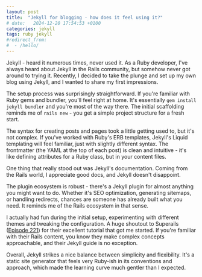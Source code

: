 ```yaml
---
layout: post
title:  "Jekyll for blogging - how does it feel using it?"
# date:   2024-12-20 17:54:53 +0100
categories: jekyll
tags: ruby jekyll
#redirect_from:
#  - /hello/
---
```


Jekyll - heard it numerous times, never used it.
As a Ruby developer, I've always heard about Jekyll in the Rails community, but somehow never got around to trying it. Recently, I decided to take the plunge and set up my own blog using Jekyll, and I wanted to share my first impressions.

The setup process was surprisingly straightforward. If you're familiar with Ruby gems and bundler, you'll feel right at home. It's essentially `gem install jekyll bundler` and you're most of the way there. The initial scaffolding reminds me of `rails new` - you get a simple project structure for a fresh start.

The syntax for creating posts and pages took a little getting used to, but it's not complex. If you've worked with Ruby's ERB templates, Jekyll's Liquid templating will feel familiar, just with slightly different syntax. The frontmatter (the YAML at the top of each post) is clean and intuitive - it's like defining attributes for a Ruby class, but in your content files.

One thing that really stood out was Jekyll's documentation. Coming from the Rails world, I appreciate good docs, and Jekyll doesn't disappoint.

The plugin ecosystem is robust - there's a Jekyll plugin for almost anything you might want to do. Whether it's SEO optimization, generating sitemaps, or handling redirects, chances are someone has already built what you need. It reminds me of the Rails ecosystem in that sense.

I actually had fun during the initial setup, experimenting with different themes and tweaking the configuration. A huge shoutout to Superails ([Episode 221](https://superails.com/posts/you-don-t-have-a-blog-are-you-even-a-web-developer-create-a-blog-with-jekyll-221)) for their excellent tutorial that got me started. If you're familiar with their Rails content, you know they make complex concepts approachable, and their Jekyll guide is no exception.

Overall, Jekyll strikes a nice balance between simplicity and flexibility. It's a static site generator that feels very Ruby-ish in its conventions and approach, which made the learning curve much gentler than I expected.
